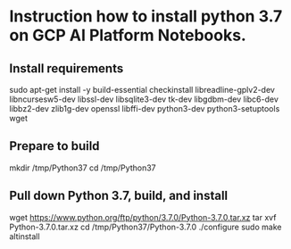 # Instruction how to install python 3.7 on GCP AI Platform Notebooks.
## Install requirements
sudo apt-get install -y build-essential checkinstall libreadline-gplv2-dev libncursesw5-dev libssl-dev libsqlite3-dev tk-dev libgdbm-dev libc6-dev libbz2-dev zlib1g-dev openssl libffi-dev python3-dev python3-setuptools wget 

## Prepare to build
mkdir /tmp/Python37
cd /tmp/Python37

## Pull down Python 3.7, build, and install
wget https://www.python.org/ftp/python/3.7.0/Python-3.7.0.tar.xz
tar xvf Python-3.7.0.tar.xz
cd /tmp/Python37/Python-3.7.0
./configure
sudo make altinstall